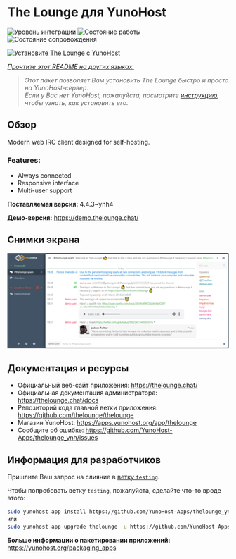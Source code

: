 <!--
Важно: этот README был автоматически сгенерирован <https://github.com/YunoHost/apps/tree/master/tools/readme_generator>
Он НЕ ДОЛЖЕН редактироваться вручную.
-->

# The Lounge для YunoHost

[![Уровень интеграции](https://apps.yunohost.org/badge/integration/thelounge)](https://ci-apps.yunohost.org/ci/apps/thelounge/)
![Состояние работы](https://apps.yunohost.org/badge/state/thelounge)
![Состояние сопровождения](https://apps.yunohost.org/badge/maintained/thelounge)

[![Установите The Lounge с YunoHost](https://install-app.yunohost.org/install-with-yunohost.svg)](https://install-app.yunohost.org/?app=thelounge)

*[Прочтите этот README на других языках.](./ALL_README.md)*

> *Этот пакет позволяет Вам установить The Lounge быстро и просто на YunoHost-сервер.*  
> *Если у Вас нет YunoHost, пожалуйста, посмотрите [инструкцию](https://yunohost.org/install), чтобы узнать, как установить его.*

## Обзор

Modern web IRC client designed for self-hosting. 

### Features:

- Always connected
- Responsive interface
- Multi-user support

**Поставляемая версия:** 4.4.3~ynh4

**Демо-версия:** <https://demo.thelounge.chat/>

## Снимки экрана

![Снимок экрана The Lounge](./doc/screenshots/thelounge-screenshot.png)

## Документация и ресурсы

- Официальный веб-сайт приложения: <https://thelounge.chat/>
- Официальная документация администратора: <https://thelounge.chat/docs>
- Репозиторий кода главной ветки приложения: <https://github.com/thelounge/thelounge>
- Магазин YunoHost: <https://apps.yunohost.org/app/thelounge>
- Сообщите об ошибке: <https://github.com/YunoHost-Apps/thelounge_ynh/issues>

## Информация для разработчиков

Пришлите Ваш запрос на слияние в [ветку `testing`](https://github.com/YunoHost-Apps/thelounge_ynh/tree/testing).

Чтобы попробовать ветку `testing`, пожалуйста, сделайте что-то вроде этого:

```bash
sudo yunohost app install https://github.com/YunoHost-Apps/thelounge_ynh/tree/testing --debug
или
sudo yunohost app upgrade thelounge -u https://github.com/YunoHost-Apps/thelounge_ynh/tree/testing --debug
```

**Больше информации о пакетировании приложений:** <https://yunohost.org/packaging_apps>
